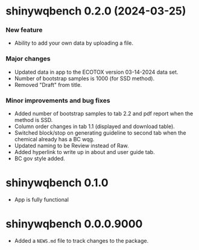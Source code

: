 <!-- NEWS.md is maintained by https://fledge.cynkra.com, contributors should not edit this file -->

# shinywqbench 0.2.0 (2024-03-25)

### New feature

- Ability to add your own data by uploading a file. 

### Major changes 

- Updated data in app to the ECOTOX version 03-14-2024 data set.
- Number of bootstrap samples is 1000 (for SSD method). 
- Removed "Draft" from title.

### Minor improvements and bug fixes

- Added number of bootstrap samples to tab 2.2 and pdf report when the method is SSD.	
- Column order changes in tab 1.1 (displayed and download table).
- Switched block/stop on generating guideline to second tab when the chemical already has a BC wqg.
- Updated naming to be Review instead of Raw.
- Added hyperlink to write up in about and user guide tab.
- BC gov style added. 

# shinywqbench 0.1.0

- App is fully functional

# shinywqbench 0.0.0.9000

- Added a `NEWS.md` file to track changes to the package.
